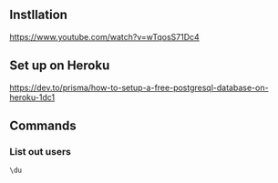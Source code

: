 ## Instllation
https://www.youtube.com/watch?v=wTqosS71Dc4

## Set up on Heroku
https://dev.to/prisma/how-to-setup-a-free-postgresql-database-on-heroku-1dc1

## Commands
### List out users
```postgres
\du
```
